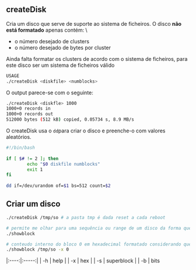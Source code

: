 ## createDisk

Cria um disco que serve de suporte ao sistema de ficheiros. O disco **não está formatado** apenas contém: \
- o número desejado de clusters
- o número desejado de bytes por cluster

Ainda falta formatar os clusters de acordo com o sistema de ficheiros, para este disco ser um sistema de ficheiros válido

```bash
USAGE
./createDisk <diskfile> <numblocks>
```

O output parece-se com o seguinte:
```bash
./createDisk <diskfle> 1000
1000+0 records in                               
1000+0 records out
512000 bytes (512 kB) copied, 0.05734 s, 8.9 MB/s
```

O createDisk usa o `dd`para criar o disco e preenche-o com valores aleatórios.

```bash
#!/bin/bash                
           
if [ $# != 2 ]; then
        echo "$0 diskfile numblocks"
        exit 1                     
fi
 
dd if=/dev/urandom of=$1 bs=512 count=$2
```

## Criar um disco
```bash
./createDisk /tmp/so # a pasta tmp é dada reset a cada reboot
```

```bash
# permite me olhar para uma sequência ou range de um disco da forma que eu quiser
./showblock

# conteudo interno do bloco 0 em hexadecimal formatado considerando que é um valor hexadecimal
./showblock /tmp/so -x 0
```

|:----:|:-----:|
| -h   | help |
|  -x  | hex |
| -s   | superblock |
| -b   | bits


